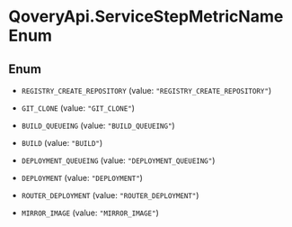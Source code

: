 # QoveryApi.ServiceStepMetricNameEnum

## Enum


* `REGISTRY_CREATE_REPOSITORY` (value: `"REGISTRY_CREATE_REPOSITORY"`)

* `GIT_CLONE` (value: `"GIT_CLONE"`)

* `BUILD_QUEUEING` (value: `"BUILD_QUEUEING"`)

* `BUILD` (value: `"BUILD"`)

* `DEPLOYMENT_QUEUEING` (value: `"DEPLOYMENT_QUEUEING"`)

* `DEPLOYMENT` (value: `"DEPLOYMENT"`)

* `ROUTER_DEPLOYMENT` (value: `"ROUTER_DEPLOYMENT"`)

* `MIRROR_IMAGE` (value: `"MIRROR_IMAGE"`)



